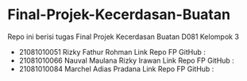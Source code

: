 # Final-Projek-Kecerdasan-Buatan
Repo ini berisi tugas Final Projek Kecerdasan Buatan D081
Kelompok 3
- 21081010051 Rizky Fathur Rohman
Link Repo FP GitHub : 
- 21081010066 Nauval Maulana Rizky Irawan
Link Repo FP GitHub : 
- 21081010084 Marchel Adias Pradana
Link Repo FP GitHub : 
